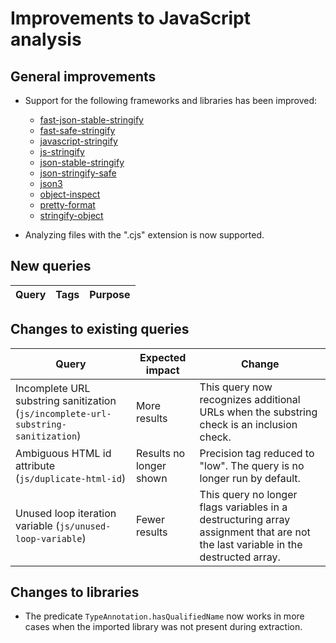 # Improvements to JavaScript analysis

## General improvements

* Support for the following frameworks and libraries has been improved:
  - [fast-json-stable-stringify](https://www.npmjs.com/package/fast-json-stable-stringify)
  - [fast-safe-stringify](https://www.npmjs.com/package/fast-safe-stringify)
  - [javascript-stringify](https://www.npmjs.com/package/javascript-stringify)
  - [js-stringify](https://www.npmjs.com/package/js-stringify)
  - [json-stable-stringify](https://www.npmjs.com/package/json-stable-stringify)
  - [json-stringify-safe](https://www.npmjs.com/package/json-stringify-safe)
  - [json3](https://www.npmjs.com/package/json3)
  - [object-inspect](https://www.npmjs.com/package/object-inspect)
  - [pretty-format](https://www.npmjs.com/package/pretty-format)
  - [stringify-object](https://www.npmjs.com/package/stringify-object)

* Analyzing files with the ".cjs" extension is now supported.

## New queries

| **Query**                                                                       | **Tags**                                                          | **Purpose**                                                                                                                                                                            |
|---------------------------------------------------------------------------------|-------------------------------------------------------------------|----------------------------------------------------------------------------------------------------------------------------------------------------------------------------------------|


## Changes to existing queries

| **Query**                      | **Expected impact**          | **Change**                                                                |
|--------------------------------|------------------------------|---------------------------------------------------------------------------|
| Incomplete URL substring sanitization (`js/incomplete-url-substring-sanitization`) | More results | This query now recognizes additional URLs when the substring check is an inclusion check. |
| Ambiguous HTML id attribute (`js/duplicate-html-id`) | Results no longer shown | Precision tag reduced to "low". The query is no longer run by default. |
| Unused loop iteration variable (`js/unused-loop-variable`) | Fewer results | This query no longer flags variables in a destructuring array assignment that are not the last variable in the destructed array. |


## Changes to libraries
* The predicate `TypeAnnotation.hasQualifiedName` now works in more cases when the imported library was not present during extraction.
